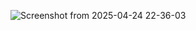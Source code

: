 ![Screenshot from 2025-04-24 22-36-03](https://github.com/user-attachments/assets/3f72388d-5c9e-4802-bb03-6411730e0e9f)
